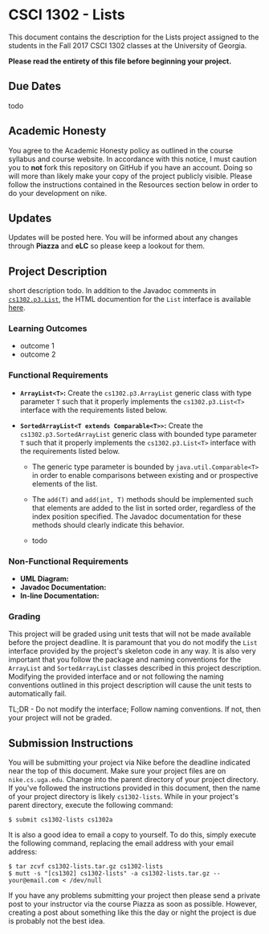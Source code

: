 # CSCI 1302 - Lists

This document contains the description for the Lists project
assigned to the students in the Fall 2017 CSCI 1302 classes
at the University of Georgia.

**Please read the entirety of this file before
beginning your project.** 

## Due Dates

todo

## Academic Honesty

You agree to the Academic Honesty policy as outlined in the course syllabus and
course website. In accordance with this notice, I must caution you to **not** 
fork this repository on GitHub if you have an account. Doing so will more than
likely make your copy of the project publicly visible. Please follow the 
instructions contained in the Resources section below in order to do your 
development on nike.

## Updates

Updates will be posted here. You will be informed about any changes 
through **Piazza** and **eLC** so please keep a lookout for them.

## Project Description

short description todo.
In addition to the Javadoc comments in 
<a href="src/main/java/cs1302/p3/List.java"><code>cs1302.p3.List</code></a>,
the HTML documention for the <code>List</code> interface is available 
<a href="http://cobweb.cs.uga.edu/~mec/cs1302/lists-apidocs/cs1302/p3/List.html">here</a>.

### Learning Outcomes

* outcome 1
* outcome 2

### Functional Requirements

* **```ArrayList<T>```:** Create the ```cs1302.p3.ArrayList``` generic class
  with type parameter ```T``` such that it properly implements the 
  ```cs1302.p3.List<T>``` interface with the requirements listed below. 

* **```SortedArrayList<T extends Comparable<T>>```:** Create the 
  ```cs1302.p3.SortedArrayList``` generic class with bounded type parameter 
  ```T``` such that it properly implements the ```cs1302.p3.List<T>``` 
  interface with the requirements listed below.

  * The generic type parameter is bounded by ```java.util.Comparable<T>```
    in order to enable comparisons between existing and or prospective 
    elements of the list.

  * The ```add(T)``` and ```add(int, T)``` methods should be implemented
    such that elements are added to the list in sorted order, regardless
    of the index position specified. The Javadoc documentation for these
    methods should clearly indicate this behavior.

  * todo

### Non-Functional Requirements

* **UML Diagram:**
* **Javadoc Documentation:**
* **In-line Documentation:**

### Grading

This project will be graded using unit tests that will not be made available
before the project deadline. It is paramount that you do not modify the
<code>List</code> interface provided by the project's skeleton code in any
way. It is also very important that you follow the package and naming
conventions for the <code>ArrayList</code> and <code>SortedArrayList</code>
classes described in this project description. Modifying the provided 
interface and or not following the naming conventions outlined in this
project description will cause the unit tests to automatically fail. 

TL;DR - Do not modify the interface; Follow naming conventions. If not, then
your project will not be graded.

## Submission Instructions

You will be submitting your project via Nike before the deadline indicated
near the top of this document. Make sure your project files
are on <code>nike.cs.uga.edu</code>. Change into the parent directory of your
project directory. If you've followed the instructions provided in this document, 
then the name of your project directory is likely <code>cs1302-lists</code>. 
While in your project's parent directory, execute the following command: 

```
$ submit cs1302-lists cs1302a
```

It is also a good idea to email a copy to yourself. To do this, simply execute 
the following command, replacing the email address with your email address:

```
$ tar zcvf cs1302-lists.tar.gz cs1302-lists
$ mutt -s "[cs1302] cs1302-lists" -a cs1302-lists.tar.gz -- your@email.com < /dev/null
```

If you have any problems submitting your project then please send a private
post to your instructor via the course Piazza as soon as possible. However, 
creating a post about something like this the day or night the project is due 
is probably not the best idea.


